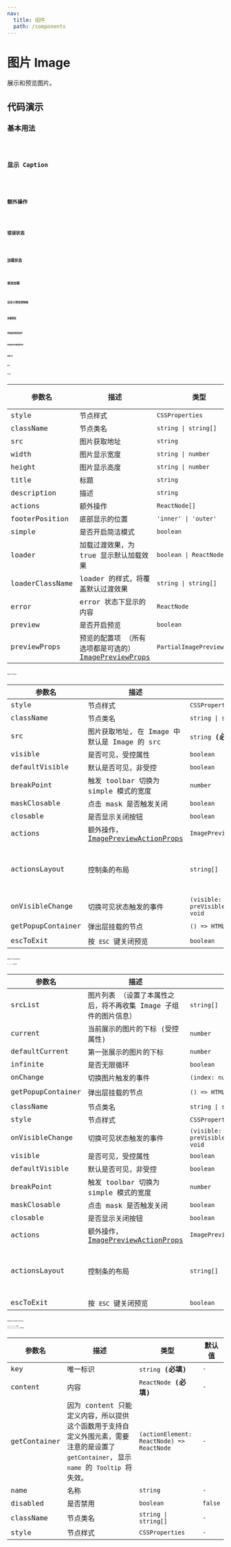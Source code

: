 ```yaml
---
nav:
  title: 组件
  path: /components
---
```


# 图片 Image

展示和预览图片。

## 代码演示

### 基本用法

<code src="./__demo__/basic.demo.tsx" />

### 显示 Caption

<code src="./__demo__/caption.demo.tsx" />

### 额外操作

<code src="./__demo__/extra-actions.demo.tsx" />

### 错误状态

<code src="./__demo__/error.demo.tsx" />

### 加载状态

<code src="./__demo__/loader.demo.tsx" />

### 渐进加载

<code src="./__demo__/progressive-loader.demo.tsx" />

### 自定义预览控制条

<code src="./__demo__/custom-preview-actions.demo.tsx" />

### 多图预览

<code src="./__demo__/preview-group.demo.tsx" />

### 单独使用预览组件

<code src="./__demo__/component-preview.demo.tsx" />

### 单独使用多图预览组件

<code src="./__demo__/component-preview-group.demo.tsx" />

### 挂载节点

<code src="./__demo__/preview-get-popup-container.demo.tsx" />

## API


<div class="image-demo-props">

### Image

|参数名|描述|类型|默认值|
|---|---|---|---|
|style|节点样式|`CSSProperties`|`-`|
|className|节点类名|`string \| string[]`|`-`|
|src|图片获取地址|`string`|`-`|
|width|图片显示宽度|`string \| number`|`-`|
|height|图片显示高度|`string \| number`|`-`|
|title|标题|`string`|`-`|
|description|描述|`string`|`-`|
|actions|额外操作|`ReactNode[]`|`-`|
|footerPosition|底部显示的位置|`'inner' \| 'outer'`|`inner`|
|simple|是否开启简洁模式|`boolean`|`-`|
|loader|加载过渡效果，为 true 显示默认加载效果|`boolean \| ReactNode`|`-`|
|loaderClassName|loader 的样式，将覆盖默认过渡效果|`string \| string[]`|`-`|
|error|error 状态下显示的内容|`ReactNode`|`-`|
|preview|是否开启预览|`boolean`|`true`|
|previewProps|预览的配置项 （所有选项都是可选的）[ImagePreviewProps](#imagepreview)|`PartialImagePreviewProps`|`-`|

### Image.Preview

|参数名|描述|类型|默认值|版本|
|---|---|---|---|---|
|style|节点样式|`CSSProperties`|`-`|-|
|className|节点类名|`string \| string[]`|`-`|-|
|src|图片获取地址, 在 Image 中默认是 Image 的 src|`string` **(必填)**|`-`|-|
|visible|是否可见，受控属性|`boolean`|`-`|-|
|defaultVisible|默认是否可见，非受控|`boolean`|`-`|-|
|breakPoint|触发 toolbar 切换为 simple 模式的宽度|`number`|`316`|-|
|maskClosable|点击 mask 是否触发关闭|`boolean`|`true`|-|
|closable|是否显示关闭按钮|`boolean`|`true`|2.16.0|
|actions|额外操作，[ImagePreviewActionProps](#imagepreviewactionprops)|`ImagePreviewActionProps[]`|`-`|-|
|actionsLayout|控制条的布局|`string[]`|`['fullScreen', 'rotateRight', 'rotateLeft', 'zoomIn', 'zoomOut', 'originalSize', 'extra']`|-|
|onVisibleChange|切换可见状态触发的事件|`(visible: boolean, preVisible: boolean) => void`|`-`|-|
|getPopupContainer|弹出层挂载的节点|`() => HTMLElement`|`() => document.body`|2.16.0|
|escToExit|按 `ESC` 键关闭预览|`boolean`|`true`|2.24.0|

### Image.PreviewGroup

从 `v2.14.0` 开始支持

|参数名|描述|类型|默认值|版本|
|---|---|---|---|---|
|srcList|图片列表 （设置了本属性之后，将不再收集 Image 子组件的图片信息）|`string[]`|`-`|-|
|current|当前展示的图片的下标 (受控属性)|`number`|`-`|-|
|defaultCurrent|第一张展示的图片的下标|`number`|`-`|-|
|infinite|是否无限循环|`boolean`|`-`|-|
|onChange|切换图片触发的事件|`(index: number) => void`|`-`|-|
|getPopupContainer|弹出层挂载的节点|`() => HTMLElement`|`() => document.body`|2.16.0|
|className|节点类名|`string \| string[]`|`-`|-|
|style|节点样式|`CSSProperties`|`-`|-|
|onVisibleChange|切换可见状态触发的事件|`(visible: boolean, preVisible: boolean) => void`|`-`|-|
|visible|是否可见，受控属性|`boolean`|`-`|-|
|defaultVisible|默认是否可见，非受控|`boolean`|`-`|-|
|breakPoint|触发 toolbar 切换为 simple 模式的宽度|`number`|`316`|-|
|maskClosable|点击 mask 是否触发关闭|`boolean`|`true`|-|
|closable|是否显示关闭按钮|`boolean`|`true`|2.16.0|
|actions|额外操作，[ImagePreviewActionProps](#imagepreviewactionprops)|`ImagePreviewActionProps[]`|`-`|-|
|actionsLayout|控制条的布局|`string[]`|`['fullScreen', 'rotateRight', 'rotateLeft', 'zoomIn', 'zoomOut', 'originalSize', 'extra']`|-|
|escToExit|按 `ESC` 键关闭预览|`boolean`|`true`|2.24.0|

### ImagePreviewActionProps

`<Image.Preview>` 中类型 `ImagePreviewActionProps` 详细参数。

|参数名|描述|类型|默认值|
|---|---|---|---|
|key|唯一标识|`string` **(必填)**|`-`|
|content|内容|`ReactNode` **(必填)**|`-`|
|getContainer|因为 content 只能定义内容，所以提供这个函数用于支持自定义外围元素，需要注意的是设置了 `getContainer`, 显示 `name` 的 `Tooltip` 将失效。|`(actionElement: ReactNode) => ReactNode`|`-`|
|name|名称|`string`|`-`|
|disabled|是否禁用|`boolean`|`false`|
|className|节点类名|`string \| string[]`|`-`|
|style|节点样式|`CSSProperties`|`-`|

</div>
